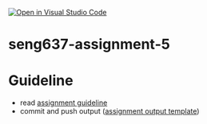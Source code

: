 [![Open in Visual Studio Code](https://classroom.github.com/assets/open-in-vscode-2e0aaae1b6195c2367325f4f02e2d04e9abb55f0b24a779b69b11b9e10269abc.svg)](https://classroom.github.com/online_ide?assignment_repo_id=18891130&assignment_repo_type=AssignmentRepo)
# seng637-assignment-5

# Guideline
- read [assignment guideline](./Assignment5.md) 
- commit and push output ([assignment output template](./Assignment5-ReportTemplate.md))
